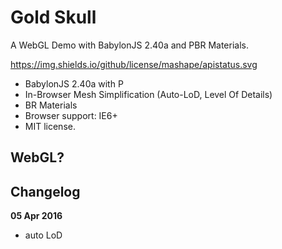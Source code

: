 # Gold Skull

A WebGL Demo with BabylonJS 2.40a and PBR Materials.

https://img.shields.io/github/license/mashape/apistatus.svg


* BabylonJS 2.40a with P
* In-Browser Mesh Simplification (Auto-LoD, Level Of Details)
* BR Materials
* Browser support: IE6+
* MIT license.

## WebGL?



## Changelog

**05 Apr 2016**  
- auto LoD


